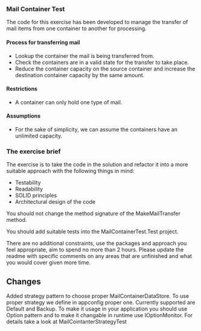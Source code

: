 ### Mail Container Test

The code for this exercise has been developed to manage the transfer of mail items from one container to another for
processing.

#### Process for transferring mail

- Lookup the container the mail is being transferred from.
- Check the containers are in a valid state for the transfer to take place.
- Reduce the container capacity on the source container and increase the destination container capacity by the same
  amount.

#### Restrictions

- A container can only hold one type of mail.

#### Assumptions

- For the sake of simplicity, we can assume the containers have an unlimited capacity.

### The exercise brief

The exercise is to take the code in the solution and refactor it into a more suitable approach with the following things
in mind:

- Testability
- Readability
- SOLID principles
- Architectural design of the code

You should not change the method signature of the MakeMailTransfer method.

You should add suitable tests into the MailContainerTest.Test project.

There are no additional constraints, use the packages and approach you feel appropriate, aim to spend no more than 2
hours. Please update the readme with specific comments on any areas that are unfinished and what you would cover given
more time.

## Changes

Added strategy pattern to choose proper MailContainerDataStore.
To use proper strategy we define in appconfig proper one. Currently supported are Default and Backup.
To make it usage in your application you should use Option pattern and to make it changable in runtime use
IOptionMonitor.
For details take a look at MailCointanterStrategyTest